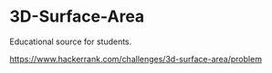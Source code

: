 # 3D-Surface-Area
Educational source for students.

https://www.hackerrank.com/challenges/3d-surface-area/problem
